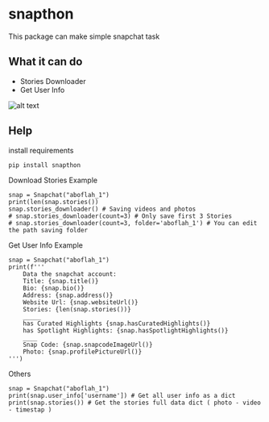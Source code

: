 # snapthon
This package can make simple snapchat task

## What it can do
- Stories Downloader
- Get User Info

![alt text](https://ibb.co/pQ5SC11)

## Help

install requirements
```
pip install snapthon
```

Download Stories Example
```
snap = Snapchat("aboflah_1")
print(len(snap.stories())
snap.stories_downloader() # Saving videos and photos
# snap.stories_downloader(count=3) # Only save first 3 Stories
# snap.stories_downloader(count=3, folder='aboflah_1') # You can edit the path saving folder
```

Get User Info Example
```
snap = Snapchat("aboflah_1")
print(f'''
    Data the snapchat account:
    Title: {snap.title()}
    Bio: {snap.bio()}
    Address: {snap.address()}
    Website Url: {snap.websiteUrl()}
    Stories: {len(snap.stories())}
    _____
    has Curated Highlights {snap.hasCuratedHighlights()}
    has Spotlight Highlights: {snap.hasSpotlightHighlights()}
    ____
    Snap Code: {snap.snapcodeImageUrl()}
    Photo: {snap.profilePictureUrl()}
''')
```

Others
```
snap = Snapchat("aboflah_1")
print(snap.user_info['username']) # Get all user info as a dict
print(snap.stories()) # Get the stories full data dict ( photo - video - timestap )
```



